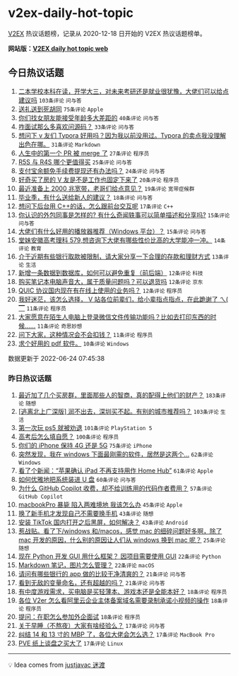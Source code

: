 # v2ex-daily-hot-topic

[V2EX](https://www.v2ex.com/) 热议话题榜，记录从 2020-12-18 日开始的 V2EX 热议话题榜单。

**网站版：[V2EX daily hot topic web](https://boojack.github.io/v2ex-daily-hot-topic-web/)**

## 今日热议话题

<!-- TODAY BEGIN -->

1. [二本学校本科在读，开学大三，对未来考研还是就业很犹豫，大佬们可以给点建议吗](https://www.v2ex.com/t/861826) `103条评论` `问与答`
1. [送礼送到死胡同](https://www.v2ex.com/t/861830) `75条评论` `Apple`
1. [你们找女朋友能接受年龄多大差距的](https://www.v2ex.com/t/861916) `40条评论` `问与答`
1. [咋面试那么多喜欢问源码？](https://www.v2ex.com/t/861918) `33条评论` `问与答`
1. [想问下 v 友们 Typora 好用吗？因为我以前没用过。Typora 的卖点我没理解出色在哪。](https://www.v2ex.com/t/861901) `31条评论` `Markdown`
1. [人生中的第一个 PR 被 merge 了](https://www.v2ex.com/t/861906) `27条评论` `程序员`
1. [R5S 与 R4S 哪个更值得买](https://www.v2ex.com/t/861873) `25条评论` `问与答`
1. [支付宝余额免手续费提现还有办法吗？](https://www.v2ex.com/t/861846) `24条评论` `问与答`
1. [好奇买了房的 V 友是不是工作也固定下来了](https://www.v2ex.com/t/861931) `20条评论` `程序员`
1. [最近准备上 2000 兆宽带，老哥们给点意见？](https://www.v2ex.com/t/861829) `19条评论` `宽带症候群`
1. [毕业季，有什么送给新人的建议？](https://www.v2ex.com/t/861828) `18条评论` `问与答`
1. [想问下后台用 C++的话，怎么跟前台交互呢](https://www.v2ex.com/t/861863) `17条评论` `C++`
1. [你认识的外包同事是怎样的? 有什么奇闻轶事可以简单描述和分享吗?](https://www.v2ex.com/t/861897) `15条评论` `问与答`
1. [大佬们有什么好用的播放器推荐（Windows 平台）？](https://www.v2ex.com/t/861889) `15条评论` `问与答`
1. [堂妹安徽高考理科 579,想咨询下大佬有哪些性价比高的大学能冲一冲。](https://www.v2ex.com/t/861892) `14条评论` `教育`
1. [介于近期有些银行取款被限制，请大家分享一下合理的存款和理财方式](https://www.v2ex.com/t/861917) `13条评论` `生活`
1. [新增一条数据到数据库，如何可以避免重复（前后端）](https://www.v2ex.com/t/861903) `12条评论` `科技`
1. [购买笔记本电脑声音大，属于质量问题吗？可以退货吗](https://www.v2ex.com/t/861816) `12条评论` `京东`
1. [QUIC 协议国内现在有在线上使用的业务吗？](https://www.v2ex.com/t/861815) `12条评论` `程序员`
1. [我好迷茫，该怎么选择， V 站各位前辈们，给小辈指点指点，在此跪谢了 ㄟ( ▔](https://www.v2ex.com/t/861929) `11条评论` `程序员`
1. [大家愿意在陌生人电脑上登录微信文件传输功能吗？比如去打印东西的时候……](https://www.v2ex.com/t/861841) `11条评论` `奇思妙想`
1. [问下大家，这种情况会不会扣钱？](https://www.v2ex.com/t/861802) `11条评论` `程序员`
1. [求个好用的 pdf 软件。](https://www.v2ex.com/t/861871) `10条评论` `Windows`

数据更新于 2022-06-24 07:45:38

<!-- TODAY END -->

### 昨日热议话题

<!-- YESTERDAY BEGIN -->

1. [最近加了几个买房群，里面那些人的智商，真的配得上他们的财产？](https://www.v2ex.com/t/861583) `183条评论` `随想`
1. [[逃离北上广深版] 润不出去，深圳买不起。有别的城市推荐吗？](https://www.v2ex.com/t/861578) `103条评论` `生活`
1. [第一次玩 ps5 就被劝退](https://www.v2ex.com/t/861566) `101条评论` `PlayStation 5`
1. [高考后怎么填自愿？](https://www.v2ex.com/t/861619) `100条评论` `程序员`
1. [你们的 iPhone 保持 4G 还是 5G](https://www.v2ex.com/t/861580) `75条评论` `iPhone`
1. [突然发现，我在 windows 下面最刚需的软件，居然是这两个...](https://www.v2ex.com/t/861708) `62条评论` `Windows`
1. [看了个新闻：“苹果确认 iPad 不再支持用作 Home Hub”](https://www.v2ex.com/t/861570) `61条评论` `Apple`
1. [如何优雅地把系统装进 U 盘](https://www.v2ex.com/t/861536) `60条评论` `问与答`
1. [为什么 GitHub Copilot 收费，却不给训练用的代码作者费用？](https://www.v2ex.com/t/861734) `57条评论` `GitHub Copilot`
1. [macbookPro 暴毙 陷入两难境地 我该怎么办](https://www.v2ex.com/t/861611) `45条评论` `Apple`
1. [换了新手机才发现自己不需要换手机](https://www.v2ex.com/t/861535) `43条评论` `随想`
1. [安装 TikTok 国内打开之后黑屏，如何解决？](https://www.v2ex.com/t/861636) `43条评论` `Android`
1. [惹战贴。看了下/windows 和/macos，感觉 mac 的细碎问题好多啊，除了 mac 开发的原因，什么别的原因让人们从 windows 换到 mac 呢？](https://www.v2ex.com/t/861605) `25条评论` `随想`
1. [现在 Python 开发 GUI 用什么框架？ 因项目需要使用 GUI](https://www.v2ex.com/t/861692) `22条评论` `Python`
1. [Markdown 笔记，图片怎么管理？](https://www.v2ex.com/t/861643) `22条评论` `macOS`
1. [请问有哪些银行的 app 做的比较干净清爽的？](https://www.v2ex.com/t/861736) `21条评论` `问与答`
1. [看到无敌的变量命名，还有超越的吗？](https://www.v2ex.com/t/861699) `21条评论` `问与答`
1. [有中度游戏需求，买电脑是买轻薄本、游戏本还是全能本好？](https://www.v2ex.com/t/861696) `18条评论` `程序员`
1. [各位 V2er 怎么看阿里云企业主体备案域名需要录制承诺小视频的操作](https://www.v2ex.com/t/861672) `18条评论` `程序员`
1. [提问：在职怎么参加外企面试](https://www.v2ex.com/t/861618) `18条评论` `程序员`
1. [关于早睡（不熬夜）大家有啥经验么？](https://www.v2ex.com/t/861709) `17条评论` `问与答`
1. [纠结 14 和 13 寸的 MBP 了，各位大佬会怎么选？](https://www.v2ex.com/t/861659) `17条评论` `MacBook Pro`
1. [PVE 纸上谈盘之买大了](https://www.v2ex.com/t/861569) `17条评论` `Linux`

<!-- YESTERDAY END -->

---

💡 Idea comes from [justjavac 迷渡](https://github.com/justjavac/)
